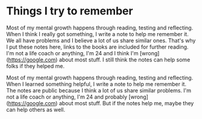 # Things I try to remember

Most of my mental growth happens through reading, testing and reflecting. 
When I think I really got something, I write a
note to help me remember it. We all have problems and I believe a lot of us share
similar ones. That's why I put these notes here, links to the books are
included for further reading. I'm not a life coach or anything, I'm 24 and
I think I'm [wrong] (https://google.com) about most stuff. I still think the notes can help some folks
if they helped me.



Most of my mental growth happens through reading, testing and reflecting. 
When I learned something helpful, I write a
note to help me remember it. The notes are public because I think a lot of us share
similar problems. I'm not a life coach or anything, I'm 24 and
probably [wrong] (https://google.com) about most stuff. But if the notes
help me, maybe they can help others as well. 
